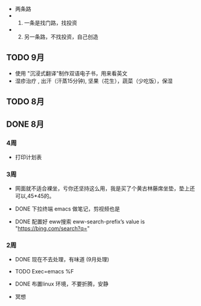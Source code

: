 
- 两条路
- 1. 一条是找门路，找投资
- 2. 另一条路，不找投资，自己创造

## TODO 9月
- 使用 "沉浸式翻译"制作双语电子书，用来看英文
- 湿疹治疗 , 出汗（汗蒸15分钟), 坚果（花生），蔬菜（少吃饭），保湿
## TODO 8月

## DONE 8月
### 4周
- 打印计划表
### 3周

- 网面就不适合裸坐，亏你还坚持这么用，我是买了个黄古林藤席坐垫，垫上还可以,45*45的。

- DONE 下拉终端 emacs 做笔记，剪视频也是
- DONE 配置好 eww搜索
eww-search-prefix’s value is "https://bing.com/search?q="

### 2周

- DONE 现在不去处理，有味道 (9月处理)
- TODO Exec=emacs %F
- DONE 布置linux 环境，不要折腾，安静

- 冥想
